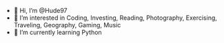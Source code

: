 - 👋 Hi, I’m @Hude97
- 👀 I’m interested in Coding, Investing, Reading, Photography, Exercising, Traveling, Geography, Gaming, Music
- 🌱 I’m currently learning Python

<!---
Hude97/Hude97 is a ✨ special ✨ repository because its `README.md` (this file) appears on your GitHub profile.
You can click the Preview link to take a look at your changes.
--->
